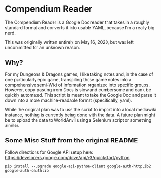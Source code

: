 # Compendium Reader
The Compendium Reader is a Google Doc reader that takes in a roughly standard format and converts it into usable YAML, 
because I'm a really big nerd. 

This was originally written entirely on May 16, 2020, but was left uncommitted for an unknown reason. 

## Why? 
For my Dungeons & Dragons games, I like taking notes and, in the case of one particularly epic game, transpiling those game notes into a comprehensive semi-Wiki of information organized into specific groups. However, copy-pasting from Docs is slow and cumbersome and can't be quickly automated. This script is meant to take the Google Doc and parse it down into a more machine-readable format (specifically, yaml).

While the original plan was to use the script to import into a local mediawiki instance, nothing is currently being done with the data. A future plan might be to upload the data to WorldAnvil using a Selenium script or something similar. 

## Some Misc Stuff from the original README
Follow directions for Google API setup here:
https://developers.google.com/drive/api/v3/quickstart/python

`pip install --upgrade google-api-python-client google-auth-httplib2 google-auth-oauthlib`
